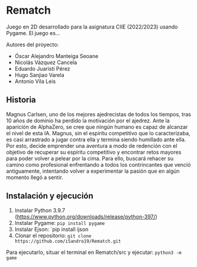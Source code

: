 # Rematch

Juego en 2D desarrollado para la asignatura CIIE (2022/2023) usando Pygame. El juego es...

Autores del proyecto:

- Óscar Alejandro Manteiga Seoane
- Nicolás Vázquez Cancela
- Eduardo Juaristi Pérez
- Hugo Sanjiao Varela
- Antonio Vila Leis

## Historia

Magnus Carlsen, uno de los mejores ajedrecistas de todos los tiempos, tras 10 años de dominio ha perdido la motivación por el ajedrez. Ante la aparición de AlphaZero, se cree que ningún humano es capaz de alcanzar el nivel de esta IA. Magnus, sin el espíritu competitivo que lo caracterizaba, es casi arrastrado a jugar contra ella y termina siendo humillado ante ella. Por esto, decide emprender una aventura a modo de redención con el objetivo de recuperar su espíritu competitivo y encontrar retos mayores para poder volver a pelear por la cima. Para ello, buscará rehacer su camino como profesional enfrentando a todos los contrincantes que venció antiguamente, intentando volver a experimentar la pasión que en algún momento llegó a sentir.

## Instalación y ejecución

1. Instalar Python 3.9.7 (<https://www.python.org/downloads/release/python-397/>)
2. Instalar Pygame: `pip install pygame`
3. Instalar Ejson: `pip install ijson
4. Clonar el repositorio: `git clone https://github.com/iSandro19/Rematch.git`

Para ejecutarlo, situar el terminal en Rematch/src y ejecutar: `python3 -m game`
